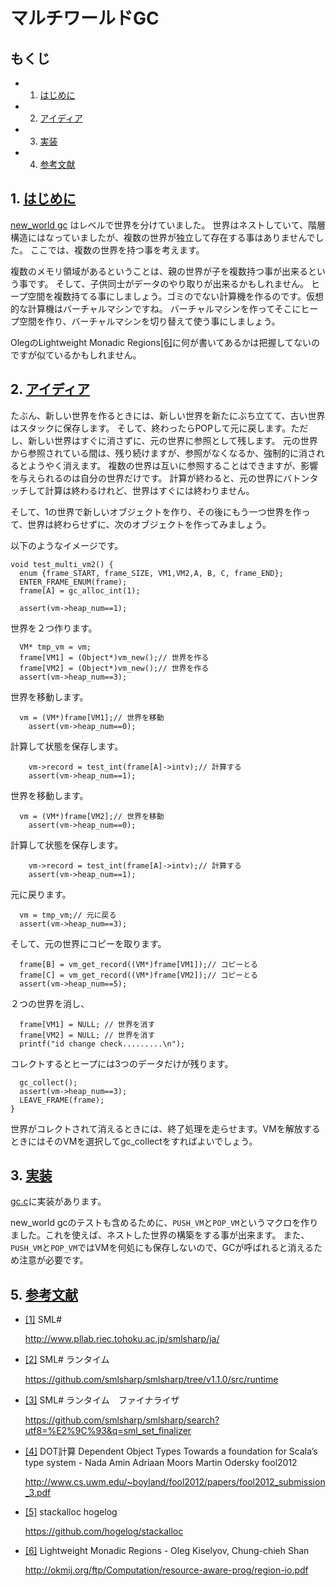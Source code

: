 # マルチワールドGC

## もくじ

- 1. <a name="C1"></a>[はじめに](#c1)
- 2. <a name="C2"></a>[アイディア](#c2)
- 3. <a name="C3"></a>[実装](#c3)
- 4. <a name="C9"></a>[参考文献](#c9)

## 1. <a name="c1"></a>[はじめに](#C1)

[new_world gc](../new_world) はレベルで世界を分けていました。
世界はネストしていて、階層構造にはなっていましたが、複数の世界が独立して存在する事はありませんでした。
ここでは、複数の世界を持つ事を考えます。

複数のメモリ領域があるということは、親の世界が子を複数持つ事が出来るという事です。
そして、子供同士がデータのやり取りが出来るかもしれません。
ヒープ空間を複数持てる事にしましょう。ゴミのでない計算機を作るのです。仮想的な計算機はバーチャルマシンですね。
バーチャルマシンを作ってそこにヒープ空間を作り、バーチャルマシンを切り替えて使う事にしましょう。

OlegのLightweight Monadic Regions<a name="r6"></a>[[6]](#6)に何が書いてあるかは把握してないのですが似ているかもしれません。

## 2. <a name="c2"></a>[アイディア](#C2)

たぶん、新しい世界を作るときには、新しい世界を新たにぶち立てて、古い世界はスタックに保存します。
そして、終わったらPOPして元に戻します。ただし、新しい世界はすぐに消さずに、元の世界に参照として残します。
元の世界から参照されている間は、残り続けますが、参照がなくなるか、強制的に消されるとようやく消えます。
複数の世界は互いに参照することはできますが、影響を与えられるのは自分の世界だけです。
計算が終わると、元の世界にバトンタッチして計算は終わるけれど、世界はすぐには終わりません。


そして、1の世界で新しいオブジェクトを作り、その後にもう一つ世界を作って、世界は終わらせずに、次のオブジェクトを作ってみましょう。

以下のようなイメージです。

	void test_multi_vm2() {
	  enum {frame_START, frame_SIZE, VM1,VM2,A, B, C, frame_END};
	  ENTER_FRAME_ENUM(frame);
	  frame[A] = gc_alloc_int(1);

	  assert(vm->heap_num==1);

世界を２つ作ります。

	  VM* tmp_vm = vm;
	  frame[VM1] = (Object*)vm_new();// 世界を作る
	  frame[VM2] = (Object*)vm_new();// 世界を作る
	  assert(vm->heap_num==3);

世界を移動します。

	  vm = (VM*)frame[VM1];// 世界を移動
	    assert(vm->heap_num==0);

計算して状態を保存します。

	    vm->record = test_int(frame[A]->intv);// 計算する
	    assert(vm->heap_num==1);

世界を移動します。

	  vm = (VM*)frame[VM2];// 世界を移動
	    assert(vm->heap_num==0);

計算して状態を保存します。

	    vm->record = test_int(frame[A]->intv);// 計算する
	    assert(vm->heap_num==1);

元に戻ります。

	  vm = tmp_vm;// 元に戻る
	  assert(vm->heap_num==3);

そして、元の世界にコピーを取ります。

	  frame[B] = vm_get_record((VM*)frame[VM1]);// コピーとる
	  frame[C] = vm_get_record((VM*)frame[VM2]);// コピーとる
	  assert(vm->heap_num==5);

２つの世界を消し、

	  frame[VM1] = NULL; // 世界を消す
	  frame[VM2] = NULL; // 世界を消す
	  printf("id change check.........\n");

コレクトするとヒープには3つのデータだけが残ります。

	  gc_collect();
	  assert(vm->heap_num==3);
	  LEAVE_FRAME(frame);
	}

世界がコレクトされて消えるときには、終了処理を走らせます。VMを解放するときにはそのVMを選択してgc_collectをすればよいでしょう。

## 3. <a name="c3"></a>[実装](#C3)

[gc.c](gc.c)に実装があります。

new_world gcのテストも含めるために、`PUSH_VM`と`POP_VM`というマクロを作りました。これを使えば、ネストした世界の構築をする事が出来ます。
また、`PUSH_VM`と`POP_VM`ではVMを何処にも保存しないので、GCが呼ばれると消えるため注意が必要です。

## 5. <a name="c9"></a>[参考文献](#C9)

- <a name="1"></a><a href="#r1">[1]</a> SML#

	http://www.pllab.riec.tohoku.ac.jp/smlsharp/ja/

- <a name="2"></a><a href="#r2">[2]</a> SML# ランタイム

	https://github.com/smlsharp/smlsharp/tree/v1.1.0/src/runtime

- <a name="3"></a><a href="#r3">[3]</a> SML# ランタイム　ファイナライザ

	https://github.com/smlsharp/smlsharp/search?utf8=%E2%9C%93&q=sml_set_finalizer

- <a name="4"></a><a href="#r4">[4]</a> DOT計算 Dependent Object Types Towards a foundation for Scala’s type system - Nada Amin Adriaan Moors Martin Odersky fool2012

	http://www.cs.uwm.edu/~boyland/fool2012/papers/fool2012_submission_3.pdf

- <a name="5"></a><a href="#r5">[5]</a> stackalloc hogelog

	https://github.com/hogelog/stackalloc

- <a name="6"></a><a href="#r6">[6]</a> Lightweight Monadic Regions - Oleg Kiselyov, Chung-chieh Shan

	http://okmij.org/ftp/Computation/resource-aware-prog/region-io.pdf
